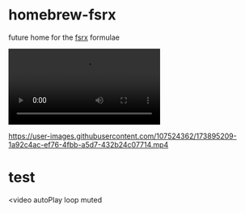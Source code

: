 # homebrew-fsrx
future home for the [fsrx](https://github.com/thatvegandev/fsrx) formulae

![demo](https://d3gh0u5ybuerce.cloudfront.net/projects/thokr/demo.webm.mov)


https://user-images.githubusercontent.com/107524362/173895209-1a92c4ac-ef76-4fbb-a5d7-432b24c07714.mp4


<h1>test</h1>

<video
    autoPlay
    loop
    muted
  >
  <source src="https://d3gh0u5ybuerce.cloudfront.net/projects/thokr/demo.webm.mov" type="video/webm" />
  </video>
